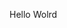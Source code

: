 Hello Wolrd































































































































































































































































































































































































































































































































































































































































































































































































































































































































































































































































































































































































































































































































































































































































































































































































































































































































































































































































































































































































































































































































































































































































































































































































































































































































































































































































































































































































































































































































































































































































































































































































































































































































































































































































































































































































































































